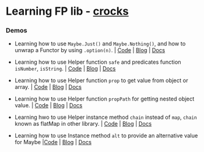 # Learning FP lib - [crocks](https://github.com/evilsoft/crocks)

### Demos

* Learning how to use `Maybe.Just()` and `Maybe.Nothing()`, and how to unwrap a Functor by using `.option(n)`. | [Code](./demo1.js) | [Blog](http://www.cnblogs.com/Answer1215/p/9022702.html) | [Docs](https://evilsoft.github.io/crocks/docs/crocks/Maybe.html)

* Learning how to use Helper function `safe` and predicates function `isNumber`, `isString`. | [Code](./demo2.js) | [Blog](http://www.cnblogs.com/Answer1215/p/9026265.html) | [Docs](https://evilsoft.github.io/crocks/docs/functions/predicate-functions.html)

* Learning how to use Helper function `prop` to get value from object or array. | [Code](./demo3.js) | [Blog](http://www.cnblogs.com/Answer1215/p/9026342.html) | [Docs](https://evilsoft.github.io/crocks/docs/crocks/Maybe.html#prop)

* Learning how to use Helper function `propPath` for getting nested object value. | [Code](./demo4.js) | [Blog](http://www.cnblogs.com/Answer1215/p/9026452.html) | [Docs](https://evilsoft.github.io/crocks/docs/crocks/Maybe.html#proppath)

* Learning hwo to use Helper instance method `chain` instead of `map`, `chain` known as flatMap in other library. | [Code](./demo5.js) | [Blog](http://www.cnblogs.com/Answer1215/p/9026521.html) | [Docs](https://evilsoft.github.io/crocks/docs/crocks/Maybe.html#chain)

* Learning how to use Instance method `alt` to provide an alternative value for Maybe |[Code](./demo6.js) | [Blog](http://www.cnblogs.com/Answer1215/p/9037350.html) | [Docs](https://evilsoft.github.io/crocks/docs/crocks/Maybe.html#alt)